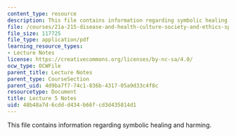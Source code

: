 ```yaml
---
content_type: resource
description: This file contains information regarding symbolic healing and harming.
file: /courses/21a-215-disease-and-health-culture-society-and-ethics-spring-2012/48b48a7d6cddd434b66fcd3d435814d1_MIT21A_215S12_lecture_05.pdf
file_size: 117725
file_type: application/pdf
learning_resource_types:
- Lecture Notes
license: https://creativecommons.org/licenses/by-nc-sa/4.0/
ocw_type: OCWFile
parent_title: Lecture Notes
parent_type: CourseSection
parent_uid: 4d9ba7f7-74c1-836b-4317-05a9d33c4f8c
resourcetype: Document
title: Lecture 5 Notes
uid: 48b48a7d-6cdd-d434-b66f-cd3d435814d1
---
```

This file contains information regarding symbolic healing and harming.